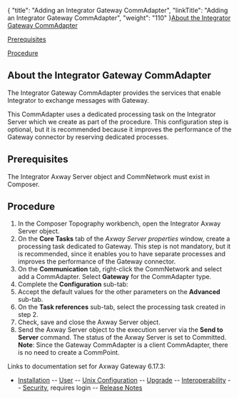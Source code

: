 {
    "title": "Adding an Integrator Gateway CommAdapter",
    "linkTitle": "Adding an Integrator Gateway CommAdapter",
    "weight": "110"
}[About the Integrator Gateway CommAdapter](#About)

[Prerequisites](#Prerequisites)

[Procedure](#Procedure)

<span id="About"></span>

## About the Integrator Gateway CommAdapter

The Integrator Gateway CommAdapter provides the services that enable Integrator to exchange messages with Gateway.

This CommAdapter uses a dedicated
processing task on the Integrator Server which we create as part of the procedure. This configuration step is optional, but it is recommended because it
improves the performance of the Gateway
connector by reserving dedicated processes.

<span id="Prerequisites"></span>

## Prerequisites

The Integrator Axway Server object and CommNetwork must exist in Composer.

<span id="Procedure"></span>

## Procedure

1.  In the Composer Topography workbench, open the Integrator Axway Server object.
2.  On the **Core Tasks** tab of the *Axway Server properties* window, create a processing task dedicated to Gateway.
    This step is not mandatory, but it is recommended, since it enables you to have
    separate processes and improves the performance of the Gateway connector.
3.  On the **Communication** tab, right-click the CommNetwork and select add a
    CommAdapter. Select **Gateway** for the CommAdapter type.
4.  Complete the
    **Configuration** sub-tab:
5.  Accept the default values for the other parameters on the **Advanced** sub-tab.
6.  On the **Task references** sub-tab, select the processing task created
    in step 2.
7.  Check, save and close the Axway Server object.
8.  Send the Axway Server object to the execution server via the **Send to
    Server** command. The status of the Axway Server is set to Committed.  
    **Note**: Since the Gateway CommAdapter is a client CommAdapter, there is no need to
    create a CommPoint.

Links to documentation set for Axway Gateway <span class="mc-variable axway_variables.Release_Number variable">6.17.3</span>:

-   [Installation](#) -- [User](#) -- [Unix Configuration](#) -- [Upgrade](#) -- [Interoperability](#) -- [Security](#), requires login -- [Release Notes](#)
